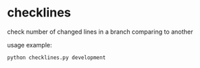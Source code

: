 # checklines
check number of changed lines in a branch comparing to another

usage example:
```
python checklines.py development
```

